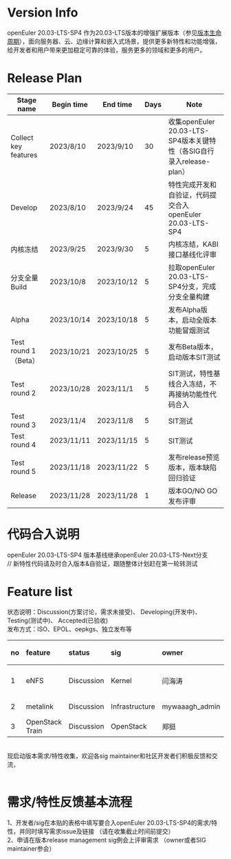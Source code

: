 # Version Info
openEuler 20.03-LTS-SP4 作为20.03-LTS版本的增强扩展版本（参见[版本生命周期](https://www.openeuler.org/zh/other/lifecycle/)），面向服务器、云、边缘计算和嵌入式场景，提供更多新特性和功能增强，给开发者和用户带来更加稳定可靠的体验，服务更多的领域和更多的用户。<br>


# Release Plan

| Stage  name          | Begin time | End time   | Days | Note                                      |
| -------------------- | ---------- | ---------- | ---- | ----------------------------------------- |
| Collect key features | 2023/8/10      | 2023/9/10    | 30       | 收集openEuler 20.03-LTS-SP4版本关键特性（各SIG自行录入release-plan）    |
| Develop              | 2023/8/10      | 2023/9/24    | 45       | 特性完成开发和自验证，代码提交合入openEuler 20.03-LTS-SP4              |
| 内核冻结             | 2023/9/25      | 2023/9/30    | 5      | 内核冻结，KABI接口基线化评审 |
| 分支全量Build        | 2023/10/8      | 2023/10/12    | 5       | 拉取openEuler 20.03-LTS-SP4分支，完成分支全量构建 |
| Alpha                | 2023/10/14      | 2023/10/18    | 5        | 发布Alpha版本，启动全版本功能冒烟测试                            |
| Test round 1（Beta） | 2023/10/21      | 2023/10/25    | 5        | 发布Beta版本，启动版本SIT测试                                |
| Test round 2         | 2023/10/28      | 2023/11/1     | 5        | SIT测试，特性基线合入冻结，不再接纳功能性代码合入                                                      |
| Test round 3         | 2023/11/4       | 2023/11/8     | 5        |   SIT测试                |
| Test round 4         | 2023/11/11      | 2023/11/15    | 5        |   SIT测试                                                     |
| Test round 5         | 2023/11/18      | 2023/11/22    | 5        |   发布release预览版本，版本缺陷回归验证                                                     |
| Release              | 2023/11/28      | 2023/11/28    | 1        |   版本GO/NO GO发布评审                                               |


# 代码合入说明
openEuler 20.03-LTS-SP4 版本基线继承openEuler 20.03-LTS-Next分支 <br>
// 新特性代码请及时合入版本&自验证，跟随整体计划赶在第一轮转测试


# Feature list
状态说明：Discussion(方案讨论，需求未接受)、 Developing(开发中)、 Testing(测试中)、 Accepted(已验收) <br>
发布方式：ISO、EPOL、oepkgs、独立发布等

|no|feature|status|sig|owner|发布方式|涉及软件包列表|
|:----|:---|:---|:--|:----|:----|:----|
|1|eNFS|Discussion|Kernel|闫海涛|ISO|nfs，sunrpc，eNfs|
|2|metalink|Discussion|Infrastructure|mywaaagh_admin|ISO|openEuler-repos|
|3|OpenStack Train|Discussion|OpenStack|郑挺|EPOL|OpenStack-SIG|

<br>
现启动版本需求/特性收集，欢迎各sig maintainer和社区开发者们积极反馈和交流，<br>
<br>



# 需求/特性反馈基本流程 <br />
1、开发者/sig在本贴的表格中填写要合入openEuler 20.03-LTS-SP4的需求/特性，并同时填写需求issue及链接 （请在收集截止时间前提交）      <br>
2、申请在版本release management sig例会上评审需求 （owner或者SIG maintainer参会）
<br><br>
